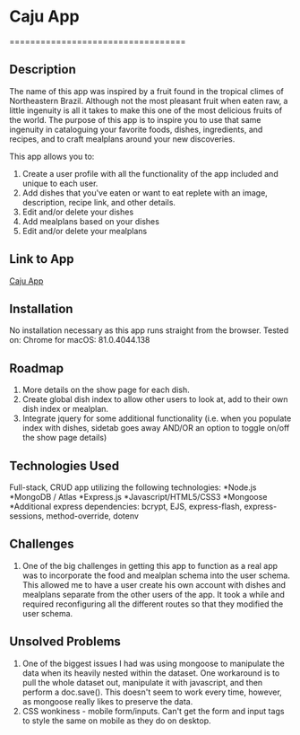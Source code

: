 # Caju App

==================================

## Description
The name of this app was inspired by a fruit found in the tropical climes of Northeastern Brazil. Although not the most pleasant fruit when eaten raw, a little ingenuity is all it takes to make this one of the most delicious fruits of the world. The purpose of this app is to inspire you to use that same ingenuity in cataloguing your favorite foods, dishes, ingredients, and recipes, and to craft mealplans around your new discoveries.

This app allows you to:

1. Create a user profile with all the functionality of the app included and unique to each user.
2. Add dishes that you've eaten or want to eat replete with an image, description, recipe link, and other details.
3. Edit and/or delete your dishes
4. Add mealplans based on your dishes
5. Edit and/or delete your mealplans

## Link to App
[Caju App](https://cajuapp.herokuapp.com/)

## Installation
No installation necessary as this app runs straight from the browser.
Tested on: Chrome for macOS: 81.0.4044.138

## Roadmap
1. More details on the show page for each dish.
2. Create global dish index to allow other users to look at, add to their own dish index or mealplan.
3. Integrate jquery for some additional functionality (i.e. when you populate index with dishes, sidetab goes away AND/OR an option to toggle on/off the show page details)

## Technologies Used
Full-stack, CRUD app utilizing the following technologies:
*Node.js
*MongoDB / Atlas
*Express.js
*Javascript/HTML5/CSS3
*Mongoose
*Additional express dependencies: bcrypt, EJS, express-flash, express-sessions, method-override, dotenv

## Challenges
1. One of the big challenges in getting this app to function as a real app was to incorporate the food and mealplan schema into the user schema. This allowed me to have a user create his own account with dishes and mealplans separate from the other users of the app. It took a while and required reconfiguring all the different routes so that they modified the user schema.

## Unsolved Problems
1. One of the biggest issues I had was using mongoose to manipulate the data when its heavily nested within the dataset. One workaround is to pull the whole dataset out, manipulate it with javascript, and then perform a doc.save(). This doesn't seem to work every time, however, as mongoose really likes to preserve the data.
2. CSS wonkiness - mobile form/inputs. Can't get the form and input tags to style the same on mobile as they do on desktop.
